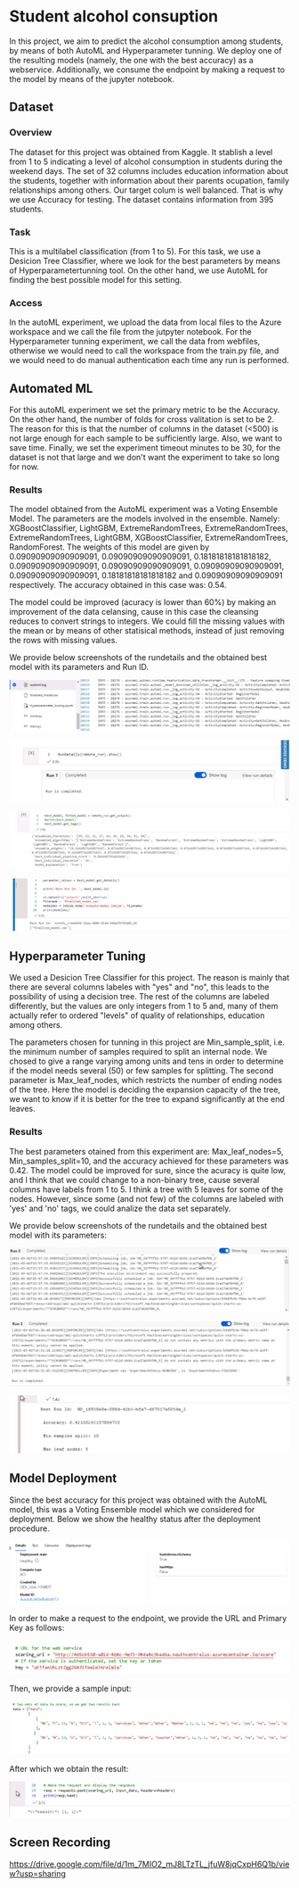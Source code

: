# Student alcohol consuption 

In this project, we aim to predict the alcohol consumption among students, by means of both AutoML and Hyperparameter tunning. We deploy one of the resulting models (namely, the one with the best accuracy) as a webservice. Additionally, we consume the endpoint by making a request to the model by means of the jupyter notebook. 

## Dataset

### Overview
The dataset for this project was obtained from Kaggle. It stablish a level from 1 to 5 indicating a level of alcohol consumption in students during the weekend days. The set of 32 columns includes education information about the students, together with information about their parents ocupation, family relationships among others. Our target colum is well balanced. That is why we use Accuracy for testing. The dataset contains information from 395 students. 

### Task
This is a multilabel classification (from 1 to 5). For this task, we use a Desicion Tree Classifier, where we look for the best parameters by means of Hyperparametertunning tool. On the other hand, we use AutoML for finding the best possible model for this setting.

### Access
In the autoML experiment, we upload the data from local files to the Azure workspace and we call the file from the jutpyter notebook. For the Hyperparameter tunning experiment, we call the data from webfiles, otherwise we would need to call the workspace from the train.py file, and we would need to do manual authentication each time any run is performed.

## Automated ML
For this autoML experiment we set the primary metric to be the Accuracy. On the other hand, the number of folds for cross valitation is set to be 2. The reason for this is that the number of columns in the dataset (<500) is not large enough for each sample to be sufficiently large. Also, we want to save time. Finally, we set the experiment timeout minutes to be 30, for the dataset is not that large and we don't want the experiment to take so long for now.  

### Results
The model obtained from the AutoML experiment was a Voting Ensemble Model. The parameters are the models involved in the ensemble. Namely: XGBoostClassifier, LightGBM, ExtremeRandomTrees, ExtremeRandomTrees, ExtremeRandomTrees, LightGBM, XGBoostClassifier, ExtremeRandomTrees, RandomForest. The weights of this model are given by 0.09090909090909091, 0.09090909090909091, 0.18181818181818182, 0.09090909090909091, 0.09090909090909091, 0.09090909090909091, 0.09090909090909091, 0.18181818181818182 and 0.09090909090909091 respectively. The accuracy obtained in this case was: 0.54.

The model could be improved (acuracy is lower than 60%) by making an improvement of the data celansing, cause in this case the cleansing reduces to convert strings to integers. We could fill the missing values with the mean or by means of other statisical methods, instead of just removing the rows with missing values.

We provide below screenshots of the rundetails and the obtained best model with its parameters and Run ID.

![alt text](https://github.com/yimp341/nd00333-capstone/blob/master/AutoML%20rundetails.PNG)


![alt text](https://github.com/yimp341/nd00333-capstone/blob/master/AutoML%20rundetails2.PNG)

![alt text](https://github.com/yimp341/nd00333-capstone/blob/master/AutoML%20Besto%20Model.PNG)

![alt text](https://github.com/yimp341/nd00333-capstone/blob/master/AutoML%20Besto%20Model%20ID.PNG)



## Hyperparameter Tuning
We used a Desicion Tree Classifier for this project. The reason is mainly that there are several columns labeles with "yes" and "no", this leads to the possibility of using a decision tree. The rest of the columns are labeled differently, but the values are only integers from 1 to 5 and, many of them actually refer to ordered "levels" of quality of relationships, education among others.

The parameters chosen for tunning in this project are Min_sample_split, i.e. the minimum number of samples required to split an internal node. We chosed to give a range varying among units and tens in order to determine if the model needs several (50) or few samples for splitting.
The second parameter is Max_leaf_nodes, which restricts the number of ending nodes of the tree. Here the model is deciding the expansion capacity of the tree, we want to know if it is better for the tree to expand significantly at the end leaves.



### Results
The best parameters otained from this experiment are:
Max_leaf_nodes=5,
Min_samples_split=10,
and the accuracy achieved for these parameters was 0.42. The model could be improved for sure, since the acuracy is quite low, and I think that we could change to a non-binary tree, cause several columns have labels from 1 to 5. I think a tree with 5 leaves for some of the nodes. However, since some (and not few) of the columns are labeled with 'yes' and 'no' tags, we could analize the data set separately. 

We provide below screenshots of the rundetails and the obtained best model with its parameters:

![alt text](https://github.com/yimp341/nd00333-capstone/blob/master/Rundetails1.PNG)

![alt text](https://github.com/yimp341/nd00333-capstone/blob/master/Rundetails2.PNG)

![alt text](https://github.com/yimp341/nd00333-capstone/blob/master/HyperdriveBestModel.PNG)

## Model Deployment
Since the best accuracy for this project was obtained with the AutoML model, this was a Voting Ensemble model which we considered for deployment. Below we show the healthy status after the deployment procedure.

![alt text](https://github.com/yimp341/nd00333-capstone/blob/master/ActiveEndpoint.PNG)

In order to make a request to the endpoint, we provide the URL and Primary Key as follows:

![alt text](https://github.com/yimp341/nd00333-capstone/blob/master/Deployment1.PNG)

Then, we provide a sample input:

![alt text](https://github.com/yimp341/nd00333-capstone/blob/master/Deployment%202.PNG)

After which we obtain the result:

![alt text](https://github.com/yimp341/nd00333-capstone/blob/master/DeploymentRESULT.PNG)


## Screen Recording
https://drive.google.com/file/d/1m_7MIO2_mJ8LTzTL_jfuW8jqCxpH6Q1b/view?usp=sharing

